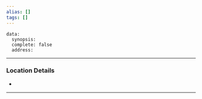 ```yaml
---
alias: []
tags: []
---
```

```RpgManager
data: 
  synopsis: 
  complete: false
  address: 
```
---
### Location Details
 - 

---
